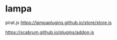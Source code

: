 # lampa
pirat.js
https://lampaplugins.github.io/store/store.js


https://scabrum.github.io/plugins/addon.js
